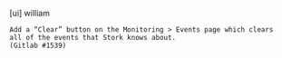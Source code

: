 [ui] william

    Add a “Clear” button on the Monitoring > Events page which clears
    all of the events that Stork knows about.
    (Gitlab #1539)
